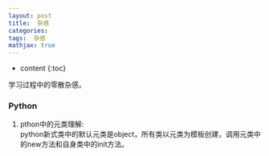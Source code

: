 ```yaml
---
layout: post
title:  杂感
categories: 
tags:  杂感
mathjax: true
---
```


* content
{:toc}

学习过程中的零散杂感。






### Python

1. pthon中的元类理解:<br/>
python新式类中的默认元类是object，所有类以元类为模板创建，调用元类中的new方法和自身类中的init方法。
